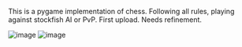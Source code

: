 This is a pygame implementation of chess. Following all rules, playing against stockfish AI or PvP.
First upload. Needs refinement. 


![image](https://github.com/JasperTresidder/Chess-pygame/assets/51917264/2665b390-faa4-41a9-aff3-b8b0884b3623)
![image](https://github.com/JasperTresidder/Chess-pygame/assets/51917264/f5e4a61b-5c11-4e92-93ff-e2bcb222ed1c)
